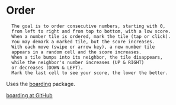 # Order

      The goal is to order consecutive numbers, starting with 0, 
      from left to right and from top to bottom, with a low score.
      When a number tile is ordered, mark the tile (tap or click). 
      You may demark a marked tile, but the score increases.     
      With each move (swipe or arrow key), a new number tile 
      appears in a random cell and the score increases. 
      When a tile bumps into its neighbor, the tile disappears, 
      while the neighbor's number increases (UP & RIGHT) 
      or decreases (DOWN & LEFT). 
      Mark the last cell to see your score, the lower the better.

Uses the [boarding](https://pub.dartlang.org/search?q=boarding) package.

[boarding at GitHub](https://github.com/dzenanr/boarding)

